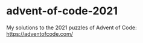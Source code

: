 # advent-of-code-2021
My solutions to the 2021 puzzles of Advent of Code: https://adventofcode.com/ 
